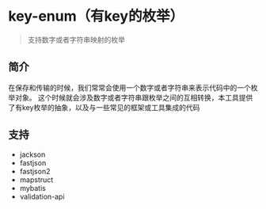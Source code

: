 # key-enum（有key的枚举）
> 支持数字或者字符串映射的枚举


## 简介
在保存和传输的时候，我们常常会使用一个数字或者字符串来表示代码中的一个枚举对象。
这个时候就会涉及数字或者字符串跟枚举之间的互相转换，本工具提供了有key枚举的抽象，以及与一些常见的框架或工具集成的代码

## 支持

- jackson
- fastjson
- fastjson2
- mapstruct
- mybatis
- validation-api